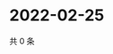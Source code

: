 # 2022-02-25

共 0 条

<!-- BEGIN WEIBO -->
<!-- 最后更新时间 Fri Feb 25 2022 07:00:49 GMT+0800 (China Standard Time) -->

<!-- END WEIBO -->
